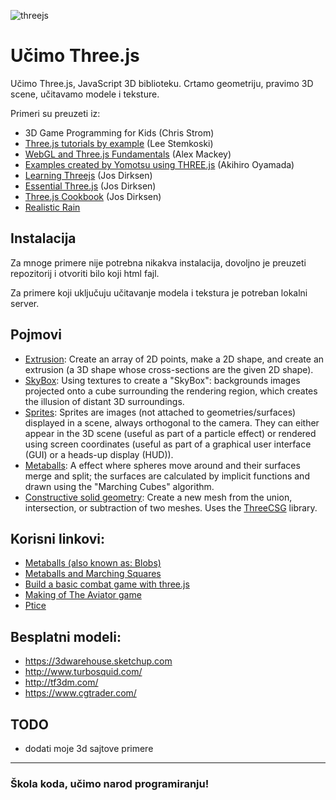 ![threejs](https://www.digitaltactics.co.uk/wp-content/uploads/sites/2/2015/11/three-js-logo-480x368.png)

# Učimo Three.js

Učimo Three.js, JavaScript 3D biblioteku. Crtamo geometriju, pravimo 3D scene, učitavamo modele i teksture.

Primeri su preuzeti iz:
* 3D Game Programming for Kids (Chris Strom)
* [Three.js tutorials by example](http://stemkoski.github.io/Three.js/) (Lee Stemkoski)
* [WebGL and Three.js Fundamentals](https://github.com/alexmackey/threeJsBasicExamples) (Alex Mackey)
* [Examples created by Yomotsu using THREE.js](http://yomotsu.github.io/threejs-examples/) (Akihiro Oyamada)
* [Learning Threejs](https://github.com/josdirksen/learning-threejs) (Jos Dirksen)
* [Essential Three.js](https://github.com/josdirksen/essential-threejs) (Jos Dirksen)
* [Three.js Cookbook](https://github.com/josdirksen/threejs-cookbook) (Jos Dirksen)
* [Realistic Rain](https://github.com/solusipse/threejs-examples)

## Instalacija

Za mnoge primere nije potrebna nikakva instalacija, dovoljno je preuzeti repozitorij i otvoriti bilo koji html fajl.

Za primere koji uključuju učitavanje modela i tekstura je potreban lokalni server.

## Pojmovi

* [Extrusion](https://en.wikipedia.org/wiki/Extrusion): Create an array of 2D points, make a 2D shape, and create an extrusion (a 3D shape whose cross-sections are the given 2D shape).
* [SkyBox](https://en.wikipedia.org/wiki/Skybox_(video_games)): Using textures to create a "SkyBox": backgrounds images projected onto a cube surrounding the rendering region, which creates the illusion of distant 3D surroundings.
* [Sprites](https://en.wikipedia.org/wiki/Sprite_(computer_graphics)): Sprites are images (not attached to geometries/surfaces) displayed in a scene, always orthogonal to the camera. They can either appear in the 3D scene (useful as part of a particle effect) or rendered using screen coordinates (useful as part of a graphical user interface (GUI) or a heads-up display (HUD)).
* [Metaballs](https://en.wikipedia.org/wiki/Metaballs): A effect where spheres move around and their surfaces merge and split; the surfaces are calculated by implicit functions and drawn using the "Marching Cubes" algorithm.
* [Constructive solid geometry](https://en.wikipedia.org/wiki/Constructive_solid_geometry): Create a new mesh from the union, intersection, or subtraction of two meshes. Uses the [ThreeCSG](http://github.com/chandlerprall/ThreeCSG/) library.

## Korisni linkovi:
* [Metaballs (also known as: Blobs)](http://www.geisswerks.com/ryan/BLOBS/blobs.html)
* [Metaballs and Marching Squares](http://jamie-wong.com/2014/08/19/metaballs-and-marching-squares/)
* [Build a basic combat game with three.js](http://www.creativebloq.com/web-design/build-basic-combat-game-threejs-101517540)
* [Making of The Aviator game](https://tympanus.net/codrops/2016/04/26/the-aviator-animating-basic-3d-scene-threejs/)
* [Ptice](https://threejs.org/examples/canvas_geometry_birds.html)

## Besplatni modeli:
* https://3dwarehouse.sketchup.com
* http://www.turbosquid.com/
* http://tf3dm.com/
* https://www.cgtrader.com/

## TODO
* dodati moje 3d sajtove primere

---
### Škola koda, učimo narod programiranju!
